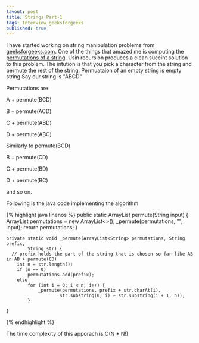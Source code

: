 ```yaml
---
layout: post
title: Strings Part-1
tags: Interview geeksforgeeks
published: true
---
```


I have started working on string manipulation problems from [geeksforgeeks.com](http://www.geeksforgeeks.org/category/c-strings/). 
One of the things that amazed me is computing the [permutations of a string](http://www.geeksforgeeks.org/write-a-c-program-to-print-all-permutations-of-a-given-string/).
Usin recursion produces a clean succint solution to this problem.
The intution is that you pick a character from the string and permute the rest of the string.
Permuataion of an empty string is empty string
Say our string is "ABCD"

Permutations are

A + permute(BCD)

B + permute(ACD)

C + permute(ABD)

D + permute(ABC) 

Similarly to permute(BCD)

B + permute(CD)

C + permute(BD)

D + permute(BC)

and so on.

Following is the java code implementing the algorithm

{% highlight java linenos %}
	public static ArrayList<String> permute(String input) {
		ArrayList<String> permutations = new ArrayList<>();
		_permute(permutations, "", input);
		return permutations;
	}

	private static void _permute(ArrayList<String> permutations, String prefix,
			String str) {
	  // prefix holds the part of the string that is chosen so far like AB in AB + permute(CD)
		int n = str.length();
		if (n == 0)
			permutations.add(prefix);
		else
			for (int i = 0; i < n; i++) {
				_permute(permutations, prefix + str.charAt(i),
						str.substring(0, i) + str.substring(i + 1, n));
			}

	}

{% endhighlight %}

The time complexity of this apporach is O(N * N!)
